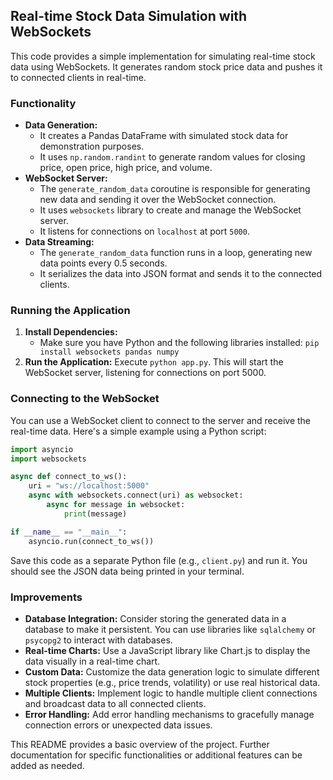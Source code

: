 ## Real-time Stock Data Simulation with WebSockets

This code provides a simple implementation for simulating real-time stock data using WebSockets. It generates random stock price data and pushes it to connected clients in real-time.

### Functionality

* **Data Generation:**
    * It creates a Pandas DataFrame with simulated stock data for demonstration purposes.
    * It uses `np.random.randint` to generate random values for closing price, open price, high price, and volume.
* **WebSocket Server:**
    * The `generate_random_data` coroutine is responsible for generating new data and sending it over the WebSocket connection.
    * It uses `websockets` library to create and manage the WebSocket server.
    * It listens for connections on `localhost` at port `5000`.
* **Data Streaming:**
    * The `generate_random_data` function runs in a loop, generating new data points every 0.5 seconds.
    * It serializes the data into JSON format and sends it to the connected clients.

### Running the Application

1. **Install Dependencies:**
   * Make sure you have Python and the following libraries installed: `pip install websockets pandas numpy`
2. **Run the Application:**  Execute `python app.py`. This will start the WebSocket server, listening for connections on port 5000.

### Connecting to the WebSocket

You can use a WebSocket client to connect to the server and receive the real-time data. Here's a simple example using a Python script:

```python
import asyncio
import websockets

async def connect_to_ws():
    uri = "ws://localhost:5000"
    async with websockets.connect(uri) as websocket:
        async for message in websocket:
            print(message)

if __name__ == "__main__":
    asyncio.run(connect_to_ws())
```

Save this code as a separate Python file (e.g., `client.py`) and run it. You should see the JSON data being printed in your terminal.

### Improvements

* **Database Integration:** Consider storing the generated data in a database to make it persistent. You can use libraries like `sqlalchemy` or `psycopg2` to interact with databases.
* **Real-time Charts:** Use a JavaScript library like Chart.js to display the data visually in a real-time chart.
* **Custom Data:** Customize the data generation logic to simulate different stock properties (e.g., price trends, volatility) or use real historical data.
* **Multiple Clients:** Implement logic to handle multiple client connections and broadcast data to all connected clients.
* **Error Handling:** Add error handling mechanisms to gracefully manage connection errors or unexpected data issues.

This README provides a basic overview of the project. Further documentation for specific functionalities or additional features can be added as needed. 


